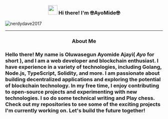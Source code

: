 <head>
<link href='https://unpkg.com/boxicons@2.0.9/css/boxicons.min.css' rel='stylesheet'>
</head>

<body style={{fontSize: "16px"}}> 

  
<!-- Heading -->
<h3 align="center"><img src = "https://raw.githubusercontent.com/MartinHeinz/MartinHeinz/master/wave.gif" width = 30px> Hi there! I'm 🤓AyoMide🤓</h3>

<!-- Profile Views -->

<p align="left"> <img src="https://komarev.com/ghpvc/?username=nerdydave2017&label=Profile%20views&color=0e75b6&style=flat" alt="nerdydave2017" />
</p>

<!-- Social Media -->
<p align="center">
  <a href="https://twitter.com/CuteNerdyDude"></a>
</p>

 <!-- About section -->

---
<h3 align="center">About Me<h3>


<p>Hello there! My name is Oluwasegun Ayomide Ajayi( <i>Ayo</i> for short ), and I am a web developer and blockchain enthusiast. I have experience in a variety of technologies, including Golang, Node.js, TypeScript, Solidity, and more. I am passionate about building decentralized applications and exploring the potential of blockchain technology. In my free time, I enjoy contributing to open-source projects and experimenting with new technologies. I so do some technical writing and Play chess. Check out my repositories to see some of the exciting projects I'm currently working on. Let's build the future together!
</p>  

</body>



<!-- **NerdyDave2017/NerdyDave2017** is a ✨ _special_ ✨ repository because its `README.md` (this file) appears on your GitHub profile.

Here are some ideas to get you started:

- 🔭 I’m currently working on ...
- 🌱 I’m currently learning ...
- 👯 I’m looking to collaborate on ...
- 🤔 I’m looking for help with ...
- 💬 Ask me about ...
- 📫 How to reach me: ...
- 😄 Pronouns: ...
- ⚡ Fun fact: ... -->

